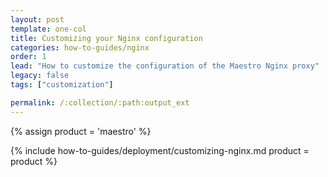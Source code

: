 ```yaml
---
layout: post
template: one-col
title: Customizing your Nginx configuration
categories: how-to-guides/nginx
order: 1
lead: "How to customize the configuration of the Maestro Nginx proxy"
legacy: false
tags: ["customization"]

permalink: /:collection/:path:output_ext
---
```


{% assign product = 'maestro' %}

{% include how-to-guides/deployment/customizing-nginx.md product = product %}